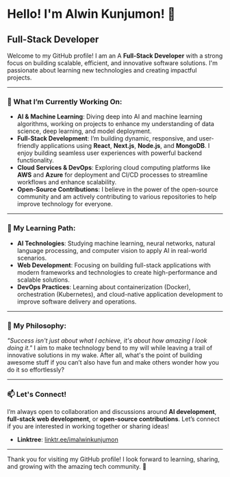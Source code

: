 # Hello! I'm Alwin Kunjumon! 👋

## Full-Stack Developer

Welcome to my GitHub profile! I am an A **Full-Stack Developer** with a strong focus on building scalable, efficient, and innovative software solutions. I'm passionate about learning new technologies and creating impactful projects. 

---

### 🚀 What I’m Currently Working On:
- **AI & Machine Learning**: Diving deep into AI and machine learning algorithms, working on projects to enhance my understanding of data science, deep learning, and model deployment.
- **Full-Stack Development**: I’m building dynamic, responsive, and user-friendly applications using **React**, **Next.js**, **Node.js**, and **MongoDB**. I enjoy building seamless user experiences with powerful backend functionality.
- **Cloud Services & DevOps**: Exploring cloud computing platforms like **AWS** and **Azure** for deployment and CI/CD processes to streamline workflows and enhance scalability.
- **Open-Source Contributions**: I believe in the power of the open-source community and am actively contributing to various repositories to help improve technology for everyone.

---

### 🌱 My Learning Path:
- **AI Technologies**: Studying machine learning, neural networks, natural language processing, and computer vision to apply AI in real-world scenarios.
- **Web Development**: Focusing on building full-stack applications with modern frameworks and technologies to create high-performance and scalable solutions.
- **DevOps Practices**: Learning about containerization (Docker), orchestration (Kubernetes), and cloud-native application development to improve software delivery and operations.

---

### 🎯 My Philosophy:
_"Success isn't just about what I achieve, it's about how amazing I look doing it."_
I aim to make technology bend to my will while leaving a trail of innovative solutions in my wake. After all, what's the point of building awesome stuff if you can’t also have fun and make others wonder how you do it so effortlessly?

---

### 📫 Let's Connect!
I’m always open to collaboration and discussions around **AI development**, **full-stack web development**, or **open-source contributions**. Let’s connect if you are interested in working together or sharing ideas!

- **Linktree**: [linktr.ee/imalwinkunjumon](https://linktr.ee/imalwinkunjumon)

---

Thank you for visiting my GitHub profile! I look forward to learning, sharing, and growing with the amazing tech community. 🚀
